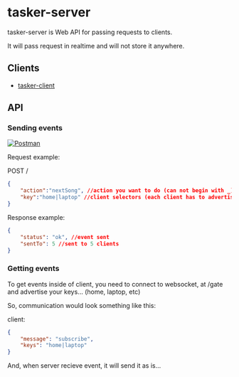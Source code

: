 # tasker-server

tasker-server is Web API for passing requests to clients. 

It will pass request in realtime and will not store it anywhere. 

## Clients

 * [tasker-client](https://github.com/nemanjan00/tasker-client)

## API

### Sending events

[![Postman](https://raw.githubusercontent.com/postmanlabs/postmanlabs.github.io/develop/global-artefacts/postman-logo%2Btext-320x132.png)](https://www.getpostman.com/collections/43060ae3bdf2e6d6339a)

Request example: 

POST /

```json
{
	"action":"nextSong", //action you want to do (can not begin with _)
	"key":"home|laptop" //client selectors (each client has to advertise with list of selectors)
}
```

Response example: 

```json
{
	"status": "ok", //event sent
	"sentTo": 5 //sent to 5 clients
}
```

### Getting events

To get events inside of client, you need to connect to websocket, at /gate and advertise your keys... (home, laptop, etc)

So, communication would look something like this: 

client:

```json
{
	"message": "subscribe",
	"keys": "home|laptop"
}
```

And, when server recieve event, it will send it as is... 

